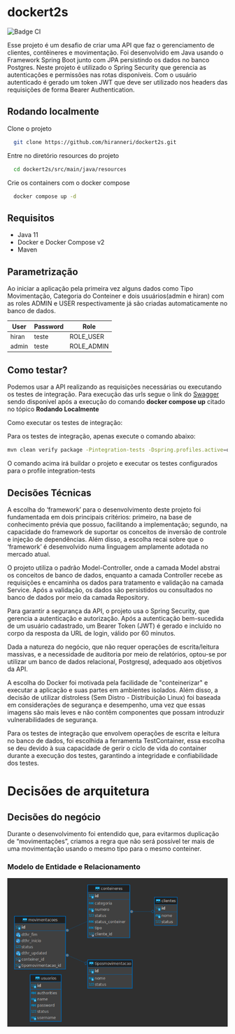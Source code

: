 
# dockert2s 

![Badge CI](https://img.shields.io/github/actions/workflow/status/hiranneri/dockert2s/actions_t2s.yml)

Esse projeto é um desafio de criar uma API que faz o gerenciamento de clientes, contêineres e movimentação. Foi desenvolvido em Java usando o Framework Spring Boot junto com JPA persistindo os dados no banco Postgres.
Neste projeto é utilizado o Spring Security que gerencia as autenticações e permissões nas rotas disponíveis. Com o usuário autenticado é gerado um token JWT que deve ser utilizado nos headers das requisições de forma Bearer Authentication.

## Rodando localmente

Clone o projeto

```bash
  git clone https://github.com/hiranneri/dockert2s.git
```

Entre no diretório resources do projeto

```bash
  cd dockert2s/src/main/java/resources
```

Crie os containers com o docker compose

```bash
  docker compose up -d
```

## Requisitos
- Java 11
- Docker e Docker Compose v2
- Maven

## Parametrização
Ao iniciar a aplicação pela primeira vez alguns dados como Tipo Movimentação, Categoria do Conteiner e dois usuários(admin e hiran) com as roles ADMIN e USER respectivamente já são criadas automaticamente no banco de dados.

| User      | Password  | Role
| --------- | -------   | ------
| hiran     | teste     | ROLE_USER
| admin     | teste     | ROLE_ADMIN


## Como testar?
Podemos usar a API realizando as requisições necessárias ou executando os testes de integração.
Para execução das urls segue o link do [Swagger](http://localhost:8080/swagger-ui/index.html) sendo disponível após a execução do comando **docker compose up** citado no tópico **Rodando Localmente**

Como executar os testes de integração:

Para os testes de integração, apenas execute o comando abaixo:

```bash
mvn clean verify package -Pintegration-tests -Dspring.profiles.active=qa
```
O comando acima irá buildar o projeto e executar os testes configurados para o profile integration-tests

## Decisões Técnicas
A escolha do ‘framework’ para o desenvolvimento deste projeto foi fundamentada em dois principais critérios: primeiro, na base de conhecimento prévia que possuo, facilitando a implementação; segundo, na capacidade do framework de suportar os conceitos de inversão de controle e injeção de dependências. Além disso, a escolha recai sobre que o ‘framework’ é desenvolvido numa linguagem amplamente adotada no mercado atual.

O projeto utiliza o padrão Model-Controller, onde a camada Model abstrai os conceitos de banco de dados, enquanto a camada Controller recebe as requisições e encaminha os dados para tratamento e validação na camada Service. Após a validação, os dados são persistidos ou consultados no banco de dados por meio da camada Repository.

Para garantir a segurança da API, o projeto usa o Spring Security, que gerencia a autenticação e autorização. Após a autenticação bem-sucedida de um usuário cadastrado, um Bearer Token (JWT) é gerado e incluído no corpo da resposta da URL de login, válido por 60 minutos.

Dada a natureza do negócio, que não requer operações de escrita/leitura massivas, e a necessidade de auditoria por meio de relatórios, optou-se por utilizar um banco de dados relacional, Postgresql, adequado aos objetivos da API.

A escolha do Docker foi motivada pela facilidade de "conteinerizar" e executar a aplicação e suas partes em ambientes isolados.
Além disso, a decisão de utilizar distroless (Sem Distro - Distribuição Linux) foi baseada em considerações de segurança e desempenho, uma vez que essas imagens são mais leves e não contêm componentes que possam introduzir vulnerabilidades de segurança.

Para os testes de integração que envolvem operações de escrita e leitura no banco de dados, foi escolhida a ferramenta TestContainer, essa escolha se deu devido à sua capacidade de gerir o ciclo de vida do container durante a execução dos testes, garantindo a integridade e confiabilidade dos testes.

# Decisões de arquitetura


## Decisões do negócio
Durante o desenvolvimento foi entendido que, para evitarmos duplicação de “movimentações”, criamos a regra que não será possível ter mais de uma movimentação usando o mesmo tipo para o mesmo conteiner.

### Modelo de Entidade e Relacionamento
![MER](https://github.com/hiranneri/dockert2s/blob/main/src/main/resources/images/MER.png)
